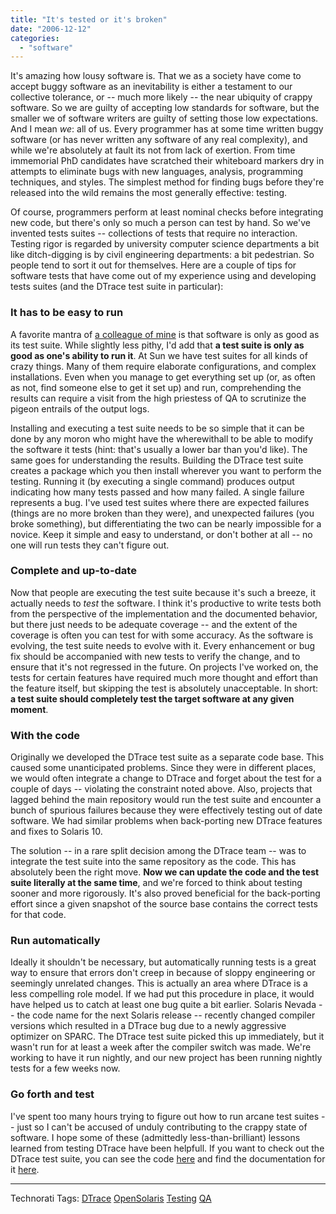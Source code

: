 ```yaml
---
title: "It's tested or it's broken"
date: "2006-12-12"
categories: 
  - "software"
---
```


It's amazing how lousy software is. That we as a society have come to accept buggy software as an inevitability is either a testament to our collective tolerance, or -- much more likely -- the near ubiquity of crappy software. So we are guilty of accepting low standards for software, but the smaller we of software writers are guilty of setting those low expectations. And I mean _we_: all of us. Every programmer has at some time written buggy software (or has never written any software of any real complexity), and while we're absolutely at fault its not from lack of exertion. From time immemorial PhD candidates have scratched their whiteboard markers dry in attempts to eliminate bugs with new languages, analysis, programming techniques, and styles. The simplest method for finding bugs before they're released into the wild remains the most generally effective: testing.

Of course, programmers perform at least nominal checks before integrating new code, but there's only so much a person can test by hand. So we've invented tests suites -- collections of tests that require no interaction. Testing rigor is regarded by university computer science departments a bit like ditch-digging is by civil engineering departments: a bit pedestrian. So people tend to sort it out for themselves. Here are a couple of tips for software tests that have come out of my experience using and developing tests suites (and the DTrace test suite in particular):

### It has to be easy to run

A favorite mantra of [a colleague of mine](http://blogs.sun.com/bill/) is that software is only as good as its test suite. While slightly less pithy, I'd add that **a test suite is only as good as one's ability to run it**. At Sun we have test suites for all kinds of crazy things. Many of them require elaborate configurations, and complex installations. Even when you manage to get everything set up (or, as often as not, find someone else to get it set up) and run, comprehending the results can require a visit from the high priestess of QA to scrutinize the pigeon entrails of the output logs.

Installing and executing a test suite needs to be so simple that it can be done by any moron who might have the wherewithall to be able to modify the software it tests (hint: that's usually a lower bar than you'd like). The same goes for understanding the results. Building the DTrace test suite creates a package which you then install wherever you want to perform the testing. Running it (by executing a single command) produces output indicating how many tests passed and how many failed. A single failure represents a bug. I've used test suites where there are expected failures (things are no more broken than they were), and unexpected failures (you broke something), but differentiating the two can be nearly impossible for a novice. Keep it simple and easy to understand, or don't bother at all -- no one will run tests they can't figure out.

### Complete and up-to-date

Now that people are executing the test suite because it's such a breeze, it actually needs to _test_ the software. I think it's productive to write tests both from the perspective of the implementation and the documented behavior, but there just needs to be adequate coverage -- and the extent of the coverage is often you can test for with some accuracy. As the software is evolving, the test suite needs to evolve with it. Every enhancement or bug fix should be accompanied with new tests to verify the change, and to ensure that it's not regressed in the future. On projects I've worked on, the tests for certain features have required much more thought and effort than the feature itself, but skipping the test is absolutely unacceptable. In short: **a test suite should completely test the target software at any given moment**.

### With the code

Originally we developed the DTrace test suite as a separate code base. This caused some unanticipated problems. Since they were in different places, we would often integrate a change to DTrace and forget about the test for a couple of days -- violating the constraint noted above. Also, projects that lagged behind the main repository would run the test suite and encounter a bunch of spurious failures because they were effectively testing out of date software. We had similar problems when back-porting new DTrace features and fixes to Solaris 10.

The solution -- in a rare split decision among the DTrace team -- was to integrate the test suite into the same repository as the code. This has absolutely been the right move. **Now we can update the code and the test suite literally at the same time**, and we're forced to think about testing sooner and more rigorously. It's also proved beneficial for the back-porting effort since a given snapshot of the source base contains the correct tests for that code.

### Run automatically

Ideally it shouldn't be necessary, but automatically running tests is a great way to ensure that errors don't creep in because of sloppy engineering or seemingly unrelated changes. This is actually an area where DTrace is a less compelling role model. If we had put this procedure in place, it would have helped us to catch at least one bug quite a bit earlier. Solaris Nevada -- the code name for the next Solaris release -- recently changed compiler versions which resulted in a DTrace bug due to a newly aggressive optimizer on SPARC. The DTrace test suite picked this up immediately, but it wasn't run for at least a week after the compiler switch was made. We're working to have it run nightly, and our new project has been running nightly tests for a few weeks now.

### Go forth and test

I've spent too many hours trying to figure out how to run arcane test suites -- just so I can't be accused of unduly contributing to the crappy state of software. I hope some of these (admittedly less-than-brilliant) lessons learned from testing DTrace have been helpfull. If you want to check out the DTrace test suite, you can see the code [here](http://src.opensolaris.org/source/xref/onnv/onnv-gate/usr/src/cmd/dtrace/test/) and find the documentation for it [here](http://opensolaris.org/os/community/dtrace/dtest/).

* * *

Technorati Tags: [DTrace](http://technorati.com/tag/DTrace) [OpenSolaris](http://technorati.com/tag/OpenSolaris) [Testing](http://technorati.com/tag/Testing) [QA](http://technorati.com/tag/QA)
